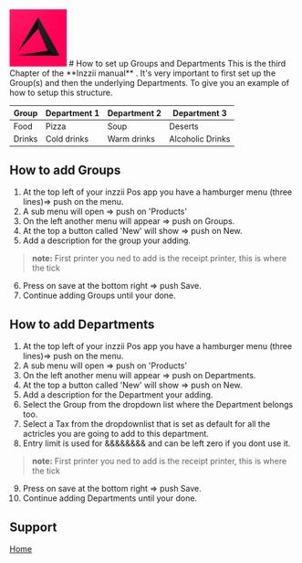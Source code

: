 <img src="../Assets/Pictures/play_store_512.png" alt="inzzii logo" width="100"/>
# How to set up Groups and Departments
This is the third Chapter of the **Inzzii manual** . It's very important to first set up the Group(s) and then the underlying Departments. 
To give you an example of how to setup this structure.

Group | Department 1 | Department 2 | Department 3
--- | --- | --- | ---
Food | Pizza | Soup | Deserts
Drinks | Cold drinks | Warm drinks | Alcoholic Drinks


## How to add Groups

1. At the top left of your inzzii Pos app you have a hamburger menu (three lines)=> push on the menu.
2. A sub menu will open => push on 'Products'
3. On the left another menu will appear => push on Groups. 
4. At the top a button called 'New' will show => push on New.
5. Add a description for the group your adding.
> **note:** First printer you ned to add is the receipt printer, this is where the tick
6. Press on save at the bottom right => push Save.
7. Continue adding Groups until your done.

## How to add Departments 

1. At the top left of your inzzii Pos app you have a hamburger menu (three lines)=> push on the menu.
2. A sub menu will open => push on 'Products'
3. On the left another menu will appear => push on Departments. 
4. At the top a button called 'New' will show => push on New.
5. Add a description for the Department your adding.
6. Select the Group from the dropdown list where the Department belongs too.
7. Select a Tax from the dropdownlist that is set as default for all the actricles you are going to add to this department.
8. Entry limit is used for &&&&&&&& and can be left zero if you dont use it.
> **note:** First printer you ned to add is the receipt printer, this is where the tick
9. Press on save at the bottom right => push Save.
10. Continue adding Departments until your done.


## Support
[Home](../index.md)

